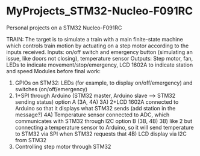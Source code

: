 # MyProjects_STM32-Nucleo-F091RC
Personal projects on a STM32 Nucleo-F091RC

TRAIN:
The target is to simulate a train with a main finite-state machine which controls train motion by actuating on a step motor according to the inputs received.
Inputs: on/off switch and emergency button (simulating an issue, like doors not closing), temperature sensor
Outputs: Step motor, fan, LEDs to indicate movement/stop/emergency, LCD 1602A to indicate station and speed
Modules before final work: 
1) GPIOs on STM32: LEDs (for example, to display on/off/emergency) and switches (on/off/emergency)
2) 1+SPI through Arduino (STM32 master, Arduino slave --> STM32 sending status)
option A (3A, 4A)
3A) 2+LCD 1602A connected to Arduino so that it displays what STM32 sends (add station in the message?)
4A) Temperature sensor connected to ADC, which communicates with STM32 through I2C
option B (3B, 4B)
3B) like 2 but connecting a temperature sensor to Arduino, so it will send temperature to STM32 via SPI when STM32 requests that
4B) LCD display via I2C from STM32
5) Controlling step motor through STM32

